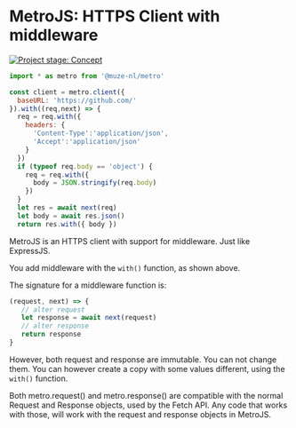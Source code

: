 # MetroJS: HTTPS Client with middleware

[![Project stage: Concept][project-stage-badge: Concept]][project-stage-page]

```javascript
import * as metro from '@muze-nl/metro'

const client = metro.client({
  baseURL: 'https://github.com/'
}).with((req,next) => {
  req = req.with({
    headers: {
      'Content-Type':'application/json',
      'Accept':'application/json'
    }
  })
  if (typeof req.body == 'object') {
    req = req.with({
      body = JSON.stringify(req.body)
    })
  }
  let res = await next(req)
  let body = await res.json()
  return res.with({ body })
```

MetroJS is an HTTPS client with support for middleware. Just like ExpressJS.

You add middleware with the `with()` function, as shown above.

The signature for a middleware function is:

```javascript
(request, next) => {
   // alter request
   let response = await next(request)
   // alter response
   return response
}
```

However, both request and response are immutable. You can not change them. You can 
however create a copy with some values different, using the `with()` function.

Both metro.request() and metro.response() are compatible with the normal Request 
and Response objects, used by the Fetch API. Any code that works with those, will work
with the request and response objects in MetroJS.


[project-stage-badge: Concept]: https://img.shields.io/badge/Project%20Stage-Concept-red.svg
[project-stage-page]: https://blog.pother.ca/project-stages/

